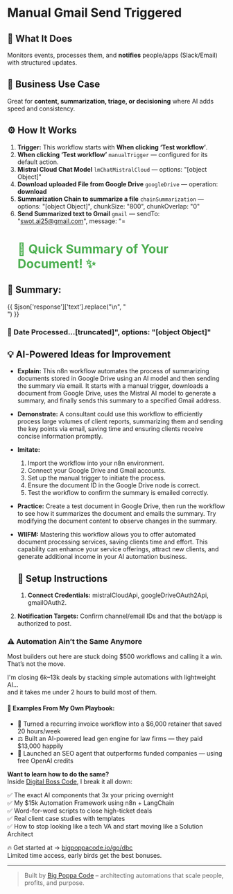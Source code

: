 # Manual Gmail Send Triggered
  ## 🚀 What It Does
  Monitors events, processes them, and **notifies** people/apps (Slack/Email) with structured updates.
  
  ## 💼 Business Use Case
  Great for **content, summarization, triage, or decisioning** where AI adds speed and consistency.
  
  ## ⚙️ How It Works
  1. **Trigger:** This workflow starts with **When clicking ‘Test workflow’**.
  2. **When clicking ‘Test workflow’** `manualTrigger` — configured for its default action.
3. **Mistral Cloud Chat Model** `lmChatMistralCloud` — options: "[object Object]"
4. **Download uploaded File from Google Drive** `googleDrive` — operation: **download**
5. **Summarization Chain to summarize a file** `chainSummarization` — options: "[object Object]", chunkSize: "800", chunkOverlap: "0"
6. **Send Summarized text to Gmail** `gmail` — sendTo: "swot.ai25@gmail.com", message: "=<h1 style="color: #4CAF50;">📌 Quick Summary of Your Document! ✨</h1>
<p>
<h2>📝 Summary:</h2>
<p>
{{ $json['response']['text'].replace("\n", "<br>") }}
<p>

<h3>📅 Date Processed…[truncated]", options: "[object Object]"
  
  ## 💡 AI-Powered Ideas for Improvement
  - **Explain:** This n8n workflow automates the process of summarizing documents stored in Google Drive using an AI model and then sending the summary via email. It starts with a manual trigger, downloads a document from Google Drive, uses the Mistral AI model to generate a summary, and finally sends this summary to a specified Gmail address.

- **Demonstrate:** A consultant could use this workflow to efficiently process large volumes of client reports, summarizing them and sending the key points via email, saving time and ensuring clients receive concise information promptly.

- **Imitate:** 
  1. Import the workflow into your n8n environment.
  2. Connect your Google Drive and Gmail accounts.
  3. Set up the manual trigger to initiate the process.
  4. Ensure the document ID in the Google Drive node is correct.
  5. Test the workflow to confirm the summary is emailed correctly.

- **Practice:** Create a test document in Google Drive, then run the workflow to see how it summarizes the document and emails the summary. Try modifying the document content to observe changes in the summary.

- **WIIFM:** Mastering this workflow allows you to offer automated document processing services, saving clients time and effort. This capability can enhance your service offerings, attract new clients, and generate additional income in your AI automation business.
  
  ## 🔧 Setup Instructions
  1. **Connect Credentials:** mistralCloudApi, googleDriveOAuth2Api, gmailOAuth2.
2. **Notification Targets:** Confirm channel/email IDs and that the bot/app is authorized to post.
  
### ⚠️ Automation Ain’t the Same Anymore

Most builders out here are stuck doing $500 workflows and calling it a win.  
That’s not the move.  

I'm closing $6k–$13k deals by stacking simple automations with lightweight AI...  
and it takes me under 2 hours to build most of them.

#### 🧠 Examples From My Own Playbook:
- 🔁 Turned a recurring invoice workflow into a $6,000 retainer that saved 20 hours/week  
- ⚖️ Built an AI-powered lead gen engine for law firms — they paid $13,000 happily  
- 🚀 Launched an SEO agent that outperforms funded companies — using free OpenAI credits  

**Want to learn how to do the same?**  
Inside [Digital Boss Code](https://bigpoppacode.io/go/dbc), I break it all down:

✅ The exact AI components that 3x your pricing overnight  
✅ My $15k Automation Framework using n8n + LangChain  
✅ Word-for-word scripts to close high-ticket deals  
✅ Real client case studies with templates  
✅ How to stop looking like a tech VA and start moving like a Solution Architect  

🔥 Get started at → [bigpoppacode.io/go/dbc](https://bigpoppacode.io/go/dbc)  
Limited time access, early birds get the best bonuses.

---
> Built by [Big Poppa Code](https://bigpoppacode.io) – architecting automations that scale people, profits, and purpose.
  